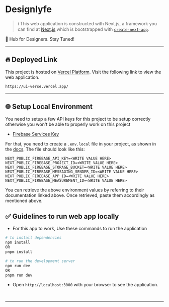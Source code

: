 # Designlyfe

> :information_source: This web application is constructed with Next.js, a framework you can find at [Next.js](https://nextjs.org/) which is bootstrapped with [`create-next-app`](https://github.com/vercel/next.js/tree/canary/packages/create-next-app).

🎨 Hub for Designers. Stay Tuned!

<hr>

## :fire: Deployed Link ##

This project is hosted on [Vercel Platform](https://vercel.com/). Visit the following link to view the web application.

```
https://ui-verse.vercel.app/
```
<hr>

## 🌐 Setup Local Environment

You need to setup a few API keys for this project to be setup correctly otherwise you won't be able to properly work on this project

- [Firebase Services Key](https://firebase.google.com/)

For that, you need to create a `.env.local` file in your project, as shown in the [docs](https://nextjs.org/docs/basic-features/environment-variables#loading-environment-variables). The file should look like this:

```
NEXT_PUBLIC_FIREBASE_API_KEY=<WRITE VALUE HERE>
NEXT_PUBLIC_FIREBASE_PROJECT_ID=<WRITE VALUE HERE>
NEXT_PUBLIC_FIREBASE_STORAGE_BUCKET=<WRITE VALUE HERE>
NEXT_PUBLIC_FIREBASE_MESSAGING_SENDER_ID=<WRITE VALUE HERE>
NEXT_PUBLIC_FIREBASE_APP_ID=<WRITE VALUE HERE>
NEXT_PUBLIC_FIREBASE_MEASUREMENT_ID=<WRITE VALUE HERE>
```

You can retrieve the above environment values by referring to their documentation linked above. Once retrieved, paste them accordingly as mentioned above.

## ✅ Guidelines to run web app locally

- For this app to work, Use these commands to run the application

```bash
# to install dependencies 
npm install
OR
pnpm install

# to run the development server
npm run dev
OR
pnpm run dev
```

- Open `http://localhost:3000` with your browser to see the application.

<br>

<hr>
